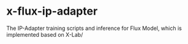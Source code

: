 # x-flux-ip-adapter
The IP-Adapter training scripts and inference for Flux Model, which is implemented based on X-Lab/
